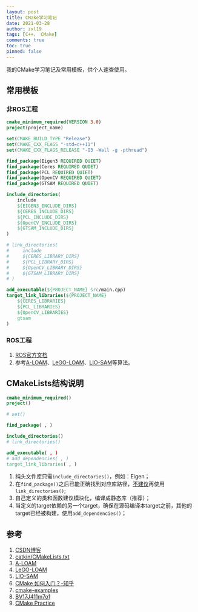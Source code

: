 ```yaml
---
layout: post
title: CMake学习笔记
date: 2021-03-28
author: zxl19
tags: [C++， CMake]
comments: true
toc: true
pinned: false
---
```


我的CMake学习笔记及常用模板，供个人速查使用。

<!-- more -->

## 常用模板

### 非ROS工程

```cmake
cmake_minimum_required(VERSION 3.0)
project(project_name)

set(CMAKE_BUILD_TYPE "Release")
set(CMAKE_CXX_FLAGS "-std=c++11")
set(CMAKE_CXX_FLAGS_RELEASE "-O3 -Wall -g -pthread")

find_package(Eigen3 REQUIRED QUIET)
find_package(Ceres REQUIRED QUIET)
find_package(PCL REQUIRED QUIET)
find_package(OpenCV REQUIRED QUIET)
find_package(GTSAM REQUIRED QUIET)

include_directories(
    include
    ${EIGEN3_INCLUDE_DIRS}
    ${CERES_INCLUDE_DIRS}
    ${PCL_INCLUDE_DIRS}
    ${OpenCV_INCLUDE_DIRS}
    ${GTSAM_INCLUDE_DIRS}
)

# link_directories(
#     include
#     ${CERES_LIBRARY_DIRS}
#     ${PCL_LIBRARY_DIRS}
#     ${OpenCV_LIBRARY_DIRS}
#     ${GTSAM_LIBRARY_DIRS}
# )

add_executable(${PROJECT_NAME} src/main.cpp)
target_link_libraries(${PROJECT_NAME}
    ${CERES_LIBRARIES}
    ${PCL_LIBRARIES}
    ${OpenCV_LIBRARIES}
    gtsam
)
```

### ROS工程

1. [ROS官方文档](http://wiki.ros.org/catkin/CMakeLists.txt)
2. 参考[A-LOAM](https://github.com/HKUST-Aerial-Robotics/A-LOAM)、[LeGO-LOAM](https://github.com/RobustFieldAutonomyLab/LeGO-LOAM)、[LIO-SAM](https://github.com/TixiaoShan/LIO-SAM)等算法。

## CMakeLists结构说明

```cmake
cmake_minimum_required()
project()

# set()

find_package( , )

include_directories()
# link_directories()

add_executable( , )
# add_dependencies( , )
target_link_libraries( , )
```

1. 纯头文件库只需`include_directories()`，例如：Eigen；
2. 在`find_package()`之后已能正确找到对应库路径，[不建议](http://wiki.ros.org/catkin/CMakeLists.txt)再使用`link_directories()`;
3. 自己定义的类和函数建议模块化，编译成静态库（推荐）；
4. 当定义的target依赖的另一个target，确保在源码编译本target之前，其他的target已经被构建，使用`add_dependencies()`；

## 参考

1. [CSDN博客](https://blog.csdn.net/sinat_28752257/article/details/82758546)
2. [catkin/CMakeLists.txt](http://wiki.ros.org/catkin/CMakeLists.txt)
3. [A-LOAM](https://github.com/HKUST-Aerial-Robotics/A-LOAM)
4. [LeGO-LOAM](https://github.com/RobustFieldAutonomyLab/LeGO-LOAM)
5. [LIO-SAM](https://github.com/TixiaoShan/LIO-SAM)
6. [CMake 如何入门？-知乎](https://www.zhihu.com/question/58949190)
7. [cmake-examples](https://github.com/ttroy50/cmake-examples)
8. [BV17J411m7o1](https://www.bilibili.com/video/BV17J411m7o1)
9. [CMake Practice](http://file.ncnynl.com/ros/CMake%20Practice.pdf)
